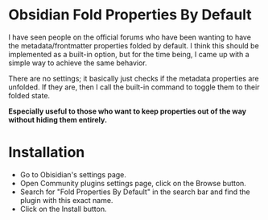 # Obsidian Fold Properties By Default

I have seen people on the official forums who have been wanting to have the metadata/frontmatter properties folded by default. I think this should be implemented as a built-in option, but for the time being, I came up with a simple way to achieve the same behavior.

There are no settings; it basically just checks if the metadata properties are unfolded. If they are, then I call the built-in command to toggle them to their folded state.

**Especially useful to those who want to keep properties out of the way without hiding them entirely.**

# Installation
- Go to Obisidian's settings page.
- Open Community plugins settings page, click on the Browse button.
- Search for "Fold Properties By Default" in the search bar and find the plugin with this exact name.
- Click on the Install button.
